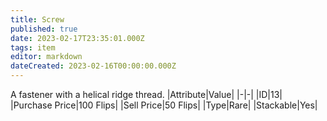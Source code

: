 ```yaml
---
title: Screw
published: true
date: 2023-02-17T23:35:01.000Z
tags: item
editor: markdown
dateCreated: 2023-02-16T00:00:00.000Z
---
```


A fastener with a helical ridge thread.
|Attribute|Value|
|-|-|
|ID|13|
|Purchase Price|100 Flips|
|Sell Price|50 Flips|
|Type|Rare|
|Stackable|Yes|


